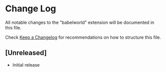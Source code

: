 # Change Log

All notable changes to the "babelworld" extension will be documented in this file.

Check [Keep a Changelog](http://keepachangelog.com/) for recommendations on how to structure this file.

## [Unreleased]

- Initial release